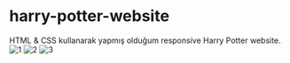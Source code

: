 # harry-potter-website
HTML &amp; CSS kullanarak yapmış olduğum responsive Harry Potter website.
![1](https://user-images.githubusercontent.com/76431780/209582977-66036d40-1336-4121-8f2f-225f6c381b09.jpg)
![2](https://user-images.githubusercontent.com/76431780/209582979-a301ae03-20a1-47dd-b02d-3bd9eac3523b.jpg)
![3](https://user-images.githubusercontent.com/76431780/209582981-7a621101-12aa-4970-a2bc-22095d8eb726.jpg)
